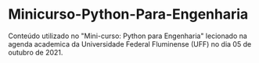 # Minicurso-Python-Para-Engenharia
Conteúdo utilizado no "Mini-curso: Python para Engenharia" lecionado na agenda academica da Universidade Federal Fluminense (UFF) no dia 05 de outubro de 2021.
